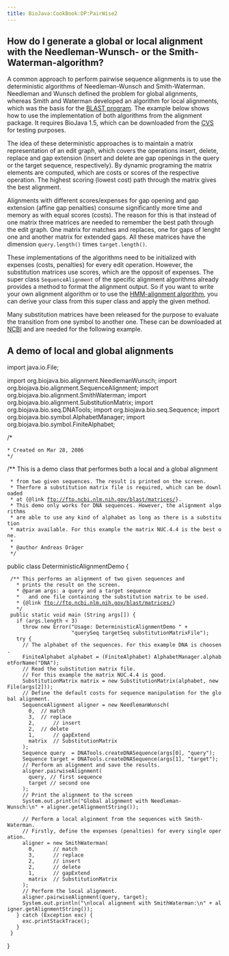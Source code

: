 ```yaml
---
title: BioJava:CookBook:DP:PairWise2
---
```


How do I generate a global or local alignment with the Needleman-Wunsch- or the Smith-Waterman-algorithm?
---------------------------------------------------------------------------------------------------------

A common approach to perform pairwise sequence alignments is to use the
deterministic algorithms of Needleman-Wunsch and Smith-Waterman.
Needleman and Wunsch defined the problem for global alignments, whereas
Smith and Waterman developed an algorithm for local alignments, which
was the basis for the [BLAST program](http://www.ncbi.nih.gov/BLAST/).
The example below shows how to use the implementation of both algorithms
from the alignment package. It requires BioJava 1.5, which can be
downloaded from the [CVS](http://cvs.biojava.org) for testing purposes.

The idea of these deterministic approaches is to maintain a matrix
representation of an edit graph, which covers the operations insert,
delete, replace and gap extension (insert and delete are gap openings in
the query or the target sequence, respectively). By dynamic programing
the matrix elements are computed, which are costs or scores of the
respective operation. The highest scoring (lowest cost) path through the
matrix gives the best alignment.

Alignments with different scores/expenses for gap opening and gap
extension (affine gap penalties) consume significantly more time and
memory as with equal scores (costs). The reason for this is that instead
of one matrix three matrices are needed to remember the best path
through the edit graph. One matrix for matches and replaces, one for
gaps of lenght one and another matrix for extended gaps. All these
matrices have the dimension `query.length()` times `target.length()`.

These implementations of the algorithms need to be initialized with
expenses (costs, penalties) for every edit operation. However, the
substitution matrices use scores, which are the opposit of expenses. The
super class `SequenceAlignment` of the specific alignment algorithms
already provides a method to format the alignment output. So if you want
to write your own alignment algorithm or to use the [HMM-alignment
algorithm](http://biojava.org/wiki/BioJava:CookBook:DP:PairWise), you
can derive your class from this super class and apply the given method.

Many substitution matrices have been released for the purpose to
evaluate the transition from one symbol to another one. These can be
downloaded at [NCBI](ftp://ftp.ncbi.nlm.nih.gov/blast/matrices/) and are
needed for the following example.

A demo of local and global alignments
-------------------------------------

<java> import java.io.File;

import org.biojava.bio.alignment.NeedlemanWunsch; import
org.biojava.bio.alignment.SequenceAlignment; import
org.biojava.bio.alignment.SmithWaterman; import
org.biojava.bio.alignment.SubstitutionMatrix; import
org.biojava.bio.seq.DNATools; import org.biojava.bio.seq.Sequence;
import org.biojava.bio.symbol.AlphabetManager; import
org.biojava.bio.symbol.FiniteAlphabet;

/\*

`* Created on Mar 28, 2006`  
`*/`

/\*\* This is a demo class that performes both a local and a global
alignment

` * from two given sequences. The result is printed on the screen. `  
` * Therfore a substitution matrix file is required, which can be downloaded`  
` * at {@link `[`ftp://ftp.ncbi.nlm.nih.gov/blast/matrices/`](ftp://ftp.ncbi.nlm.nih.gov/blast/matrices/)`}.`  
` * This demo only works for DNA sequences. However, the alignment algorithms`  
` * are able to use any kind of alphabet as long as there is a substitution`  
` * matrix available. For this example the matrix NUC.4.4 is the best one.`  
` *`  
` * @author Andreas Dräger`  
` */`

public class DeterministicAlignmentDemo {

` /** This performs an alignment of two given sequences and `  
`   * prints the result on the screen.`  
`   * @param args: a query and a target sequence `  
`   *   and one file containing the substitution matrix to be used.`  
`   * {@link `[`ftp://ftp.ncbi.nlm.nih.gov/blast/matrices/`](ftp://ftp.ncbi.nlm.nih.gov/blast/matrices/)`}`  
`   */`  
` public static void main (String args[]) {`  
`   if (args.length < 3)`  
`     throw new Error("Usage: DeterministicAlignmentDemo " +`  
`                     "querySeq targetSeq substitutionMatrixFile");`  
`   try {`  
`     // The alphabet of the sequences. For this example DNA is choosen.`  
`     FiniteAlphabet alphabet = (FiniteAlphabet) AlphabetManager.alphabetForName("DNA");`  
`     // Read the substitution matrix file. `  
`     // For this example the matrix NUC.4.4 is good.`  
`     SubstitutionMatrix matrix = new SubstitutionMatrix(alphabet, new File(args[2]));`  
`     // Define the default costs for sequence manipulation for the global alignment.`  
`     SequenceAlignment aligner = new NeedlemanWunsch( `  
`       0,  // match`  
`       3,  // replace`  
`       2,      // insert`  
`       2,  // delete`  
`       1,      // gapExtend`  
`       matrix  // SubstitutionMatrix`  
`     );`  
`     Sequence query  = DNATools.createDNASequence(args[0], "query");`  
`     Sequence target = DNATools.createDNASequence(args[1], "target");`  
`     // Perform an alignment and save the results.`  
`     aligner.pairwiseAlignment(`  
`       query, // first sequence`  
`       target // second one`  
`     );`  
`     // Print the alignment to the screen`  
`     System.out.println("Global alignment with Needleman-Wunsch:\n" + aligner.getAlignmentString());     `  
`     `  
`     // Perform a local alginment from the sequences with Smith-Waterman. `  
`     // Firstly, define the expenses (penalties) for every single operation.`  
`     aligner = new SmithWaterman(`  
`       0,      // match`  
`       3,      // replace `  
`       2,      // insert`  
`       2,      // delete`  
`       1,      // gapExtend`  
`       matrix  // SubstitutionMatrix`  
`     );`  
`     // Perform the local alignment.`  
`     aligner.pairwiseAlignment(query, target); `  
`     System.out.println("\nlocal alignment with SmithWaterman:\n" + aligner.getAlignmentString());`  
`   } catch (Exception exc) {`  
`     exc.printStackTrace();`  
`   }`  
` }`

} </java>
